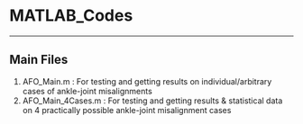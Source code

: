 # MATLAB_Codes
<hr>

## Main Files
  1. AFO_Main.m : For testing and getting results on individual/arbitrary cases of ankle-joint misalignments
  2. AFO_Main_4Cases.m : For testing and getting results & statistical data on 4 practically possible ankle-joint misalignment cases
  
